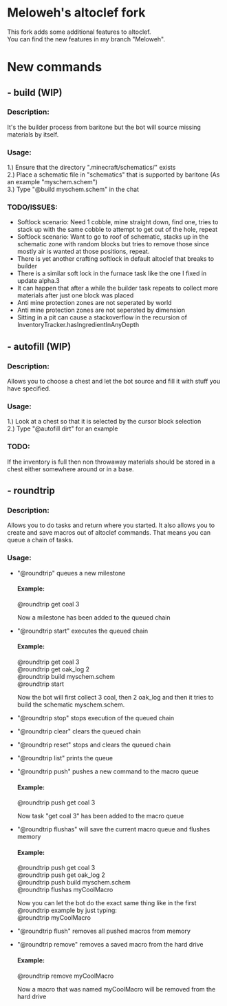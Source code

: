 # Meloweh's altoclef fork
This fork adds some additional features to altoclef.  
You can find the new features in my branch "Meloweh".

# New commands
## - build (WIP)
### Description:
It's the builder process from baritone but the bot will source missing materials by itself.

### Usage: 
1.) Ensure that the directory ".minecraft/schematics/" exists  
2.) Place a schematic file in "schematics" that is supported by baritone (As an example "myschem.schem")  
3.) Type "@build myschem.schem" in the chat  

### TODO/ISSUES:
- Softlock scenario: Need 1 cobble, mine straight down, find one, tries to stack up with the same cobble to attempt to get out of the hole, repeat
- Softlock scenario: Want to go to roof of schematic, stacks up in the schematic zone with random blocks but tries to remove those since mostly air is wanted at those positions, repeat.
- There is yet another crafting softlock in default altoclef that breaks to builder
- There is a similar soft lock in the furnace task like the one I fixed in update alpha.3
- It can happen that after a while the builder task repeats to collect more materials after just one block was placed
- Anti mine protection zones are not seperated by world  
- Anti mine protection zones are not seperated by dimension  
- Sitting in a pit can cause a stackoverflow in the recursion of InventoryTracker.hasIngredientInAnyDepth

## - autofill (WIP)
### Description:
Allows you to choose a chest and let the bot source and fill it with stuff you have specified.

### Usage:
1.) Look at a chest so that it is selected by the cursor block selection  
2.) Type "@autofill dirt" for an example  

### TODO:
If the inventory is full then non throwaway materials should be stored in a chest either somewhere around or in a 
base.

## - roundtrip
### Description:
Allows you to do tasks and return where you started.
It also allows you to create and save macros out of altoclef commands. That means you can queue a chain of tasks.

### Usage:
- "@roundtrip" queues a new milestone  

  #### Example:  
  @roundtrip get coal 3  
  
  Now a milestone has been added to the queued chain  

- "@roundtrip start" executes the queued chain  

  #### Example:  
  @roundtrip get coal 3  
  @roundtrip get oak_log 2  
  @roundtrip build myschem.schem  
  @roundtrip start  

  Now the bot will first collect 3 coal, then 2 oak_log and then it tries to build the schematic myschem.schem.  

- "@roundtrip stop" stops execution of the queued chain  
- "@roundtrip clear" clears the queued chain  
- "@roundtrip reset" stops and clears the queued chain  
- "@roundtrip list" prints the queue  
- "@roundtrip push" pushes a new command to the macro queue  

  #### Example:  
  @roundtrip push get coal 3  

  Now task "get coal 3" has been added to the macro queue

- "@roundtrip flushas" will save the current macro queue and flushes memory  

  #### Example:  
  @roundtrip push get coal 3  
  @roundtrip push get oak_log 2  
  @roundtrip push build myschem.schem  
  @roundtrip flushas myCoolMacro  

  Now you can let the bot do the exact same thing like in the first @roundtrip example by just typing:  
  @roundtrip myCoolMacro  

- "@roundtrip flush" removes all pushed macros from memory  
- "@roundtrip remove" removes a saved macro from the hard drive  

  #### Example:  
  @roundtrip remove myCoolMacro  
  
  Now a macro that was named myCoolMacro will be removed from the hard drive  



